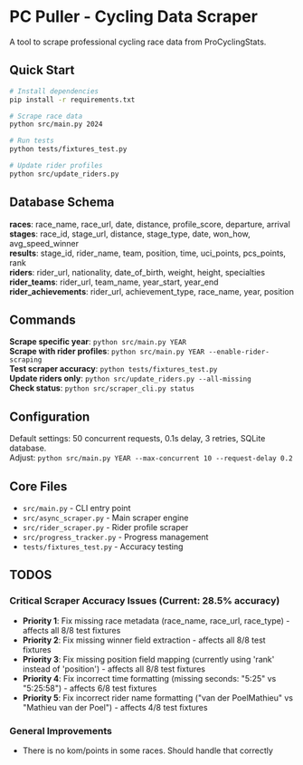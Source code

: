 # PC Puller - Cycling Data Scraper

A tool to scrape professional cycling race data from ProCyclingStats.

## Quick Start

```bash
# Install dependencies
pip install -r requirements.txt

# Scrape race data
python src/main.py 2024

# Run tests
python tests/fixtures_test.py

# Update rider profiles
python src/update_riders.py
```

## Database Schema

**races**: race_name, race_url, date, distance, profile_score, departure, arrival  
**stages**: race_id, stage_url, distance, stage_type, date, won_how, avg_speed_winner  
**results**: stage_id, rider_name, team, position, time, uci_points, pcs_points, rank  
**riders**: rider_url, nationality, date_of_birth, weight, height, specialties  
**rider_teams**: rider_url, team_name, year_start, year_end  
**rider_achievements**: rider_url, achievement_type, race_name, year, position

## Commands

**Scrape specific year**: `python src/main.py YEAR`  
**Scrape with rider profiles**: `python src/main.py YEAR --enable-rider-scraping`  
**Test scraper accuracy**: `python tests/fixtures_test.py`  
**Update riders only**: `python src/update_riders.py --all-missing`  
**Check status**: `python src/scraper_cli.py status`

## Configuration

Default settings: 50 concurrent requests, 0.1s delay, 3 retries, SQLite database.  
Adjust: `python src/main.py YEAR --max-concurrent 10 --request-delay 0.2`

## Core Files

- `src/main.py` - CLI entry point
- `src/async_scraper.py` - Main scraper engine  
- `src/rider_scraper.py` - Rider profile scraper
- `src/progress_tracker.py` - Progress management
- `tests/fixtures_test.py` - Accuracy testing

## TODOS

### Critical Scraper Accuracy Issues (Current: 28.5% accuracy)
- **Priority 1**: Fix missing race metadata (race_name, race_url, race_type) - affects all 8/8 test fixtures
- **Priority 2**: Fix missing winner field extraction - affects all 8/8 test fixtures  
- **Priority 3**: Fix missing position field mapping (currently using 'rank' instead of 'position') - affects all 8/8 test fixtures
- **Priority 4**: Fix incorrect time formatting (missing seconds: "5:25" vs "5:25:58") - affects 6/8 test fixtures
- **Priority 5**: Fix incorrect rider name formatting ("van der PoelMathieu" vs "Mathieu van der Poel") - affects 4/8 test fixtures

### General Improvements
- There is no kom/points in some races. Should handle that correctly